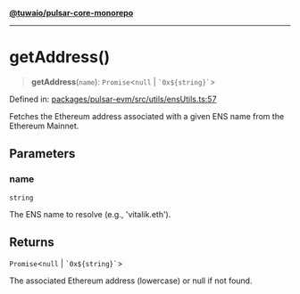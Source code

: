 [**@tuwaio/pulsar-core-monorepo**](../../../README.md)

***

# getAddress()

> **getAddress**(`name`): `Promise`\<`null` \| `` `0x${string}` ``\>

Defined in: [packages/pulsar-evm/src/utils/ensUtils.ts:57](https://github.com/TuwaIO/pulsar-core/blob/5b62bcb03f6eb32e89bac66553fb0e9e924d55a1/packages/pulsar-evm/src/utils/ensUtils.ts#L57)

Fetches the Ethereum address associated with a given ENS name from the Ethereum Mainnet.

## Parameters

### name

`string`

The ENS name to resolve (e.g., 'vitalik.eth').

## Returns

`Promise`\<`null` \| `` `0x${string}` ``\>

The associated Ethereum address (lowercase) or null if not found.
